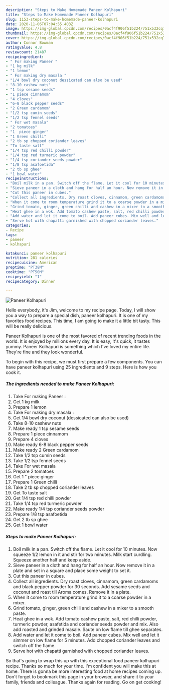 ```yaml
---
description: "Steps to Make Homemade Paneer Kolhapuri"
title: "Steps to Make Homemade Paneer Kolhapuri"
slug: 1153-steps-to-make-homemade-paneer-kolhapuri
date: 2020-11-06T07:04:55.403Z
image: https://img-global.cpcdn.com/recipes/0acf4f906f51b224/751x532cq70/paneer-kolhapuri-recipe-main-photo.jpg
thumbnail: https://img-global.cpcdn.com/recipes/0acf4f906f51b224/751x532cq70/paneer-kolhapuri-recipe-main-photo.jpg
cover: https://img-global.cpcdn.com/recipes/0acf4f906f51b224/751x532cq70/paneer-kolhapuri-recipe-main-photo.jpg
author: Connor Bowman
ratingvalue: 4.8
reviewcount: 21487
recipeingredient:
- " For making Paneer "
- "1 kg milk"
- "1 lemon"
- " For making dry masala "
- "1/4 bowl dry coconut dessicated can also be used"
- "8-10 cashew nuts"
- "1 tsp sesame seeds"
- "1 piece cinnamom"
- "4 cloves"
- "6-8 black pepper seeds"
- "2 Green cardamom"
- "1/2 tsp cumin seeds"
- "1/2 tsp fennel seeds"
- " For wet masala"
- "2 tomatoes"
- "1  piece ginger"
- "1 Green chilli"
- "2 tb sp chopped coriander leaves"
- "To taste salt"
- "1/4 tsp red chilli powder"
- "1/4 tsp red turmeric powder"
- "1/4 tsp coriander seeds powder"
- "1/8 tsp asafoetida"
- "2 tb sp ghee"
- "1 bowl water"
recipeinstructions:
- "Boil milk in a pan. Switch off the flame. Let it cool for 10 minutes. Now squeeze 1/2 lemon in it and stir for two minutes. Milk start curdling. Squeeze another half and keep aside."
- "Sieve paneer in a cloth and hang for half an hour. Now remove it in a plate and set in a square and place some weight to set it."
- "Cut this paneer in cubes."
- "Collect all ingredients. Dry roast cloves, cinnamom, green cardamoms and black pepper powder for 30 seconds. Add sesame seeds and coconut and roast till Aroma comes. Remove it in a plate."
- "When it come to room temperature grind it to a coarse powder in a mixer."
- "Grind tomato, ginger, green chilli and cashew in a mixer to a smooth paste."
- "Heat ghee in a wok. Add tomato cashew paste, salt, red chilli powder, turmeric powder, asafetida and coriander seeds powder and mix. Also add roasted and grinded masale. Saute on low flame till ghee separates."
- "Add water and let it come to boil. Add paneer cubes. Mix well and let it simmer on low flame for 5 minutes. Add chopped coriander leaves and switch off the flame."
- "Serve hot with chapatti garnished with chopped coriander leaves."
categories:
- Recipe
tags:
- paneer
- kolhapuri

katakunci: paneer kolhapuri 
nutrition: 281 calories
recipecuisine: American
preptime: "PT38M"
cooktime: "PT50M"
recipeyield: "1"
recipecategory: Dinner

---
```



![Paneer Kolhapuri](https://img-global.cpcdn.com/recipes/0acf4f906f51b224/751x532cq70/paneer-kolhapuri-recipe-main-photo.jpg)

Hello everybody, it's Jim, welcome to my recipe page. Today, I will show you a way to prepare a special dish, paneer kolhapuri. It is one of my favorites food recipes. This time, I am going to make it a little bit tasty. This will be really delicious.

Paneer Kolhapuri is one of the most favored of recent trending foods in the world. It is enjoyed by millions every day. It is easy, it's quick, it tastes yummy. Paneer Kolhapuri is something which I've loved my entire life. They're fine and they look wonderful.




To begin with this recipe, we must first prepare a few components. You can have paneer kolhapuri using 25 ingredients and 9 steps. Here is how you cook it.

<!--inarticleads1-->

##### The ingredients needed to make Paneer Kolhapuri:

1. Take  For making Paneer :
1. Get 1 kg milk
1. Prepare 1 lemon
1. Take  For making dry masala :
1. Get 1/4 bowl dry coconut (dessicated can also be used)
1. Take 8-10 cashew nuts
1. Make ready 1 tsp sesame seeds
1. Prepare 1 piece cinnamom
1. Prepare 4 cloves
1. Make ready 6-8 black pepper seeds
1. Make ready 2 Green cardamom
1. Take 1/2 tsp cumin seeds
1. Take 1/2 tsp fennel seeds
1. Take  For wet masala
1. Prepare 2 tomatoes
1. Get 1 &#34; piece ginger
1. Prepare 1 Green chilli
1. Take 2 tb sp chopped coriander leaves
1. Get To taste salt
1. Get 1/4 tsp red chilli powder
1. Take 1/4 tsp red turmeric powder
1. Make ready 1/4 tsp coriander seeds powder
1. Prepare 1/8 tsp asafoetida
1. Get 2 tb sp ghee
1. Get 1 bowl water




<!--inarticleads2-->

##### Steps to make Paneer Kolhapuri:

1. Boil milk in a pan. Switch off the flame. Let it cool for 10 minutes. Now squeeze 1/2 lemon in it and stir for two minutes. Milk start curdling. Squeeze another half and keep aside.
1. Sieve paneer in a cloth and hang for half an hour. Now remove it in a plate and set in a square and place some weight to set it.
1. Cut this paneer in cubes.
1. Collect all ingredients. Dry roast cloves, cinnamom, green cardamoms and black pepper powder for 30 seconds. Add sesame seeds and coconut and roast till Aroma comes. Remove it in a plate.
1. When it come to room temperature grind it to a coarse powder in a mixer.
1. Grind tomato, ginger, green chilli and cashew in a mixer to a smooth paste.
1. Heat ghee in a wok. Add tomato cashew paste, salt, red chilli powder, turmeric powder, asafetida and coriander seeds powder and mix. Also add roasted and grinded masale. Saute on low flame till ghee separates.
1. Add water and let it come to boil. Add paneer cubes. Mix well and let it simmer on low flame for 5 minutes. Add chopped coriander leaves and switch off the flame.
1. Serve hot with chapatti garnished with chopped coriander leaves.




So that's going to wrap this up with this exceptional food paneer kolhapuri recipe. Thanks so much for your time. I'm confident you will make this at home. There is gonna be more interesting food at home recipes coming up. Don't forget to bookmark this page in your browser, and share it to your family, friends and colleague. Thanks again for reading. Go on get cooking!
